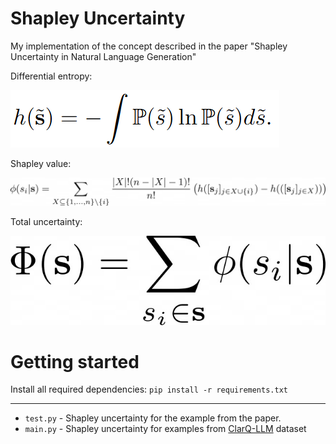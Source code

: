 # Shapley Uncertainty
My implementation of the concept described in the paper "Shapley Uncertainty in Natural Language Generation" 

Differential entropy:

![Differential entropy](https://github.com/sn0rkmaiden/shapley-uncertainty/blob/main/images/differential_entropy.png?raw=true)

Shapley value:

![Shapley values](https://github.com/sn0rkmaiden/shapley-uncertainty/blob/main/images/shapley_values.jpg?raw=true)

Total uncertainty:

![Total uncertainty](https://github.com/sn0rkmaiden/shapley-uncertainty/blob/main/images/total_uncertainty.jpg?raw=true)

# Getting started

Install all required dependencies: `pip install -r requirements.txt`
___

- `test.py` - Shapley uncertainty for the example from the paper.
- `main.py` - Shapley uncertainty for examples from [ClarQ-LLM](https://github.com/ygan/ClarQ-LLM) dataset



